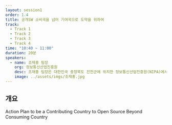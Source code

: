 ```yaml
---
layout: session1
order: 1.4
title: 공개SW 소비국을 넘어 기여국으로 도약을 위하여
track:
  - Track 1
  - Track 2
  - Track 3
  - Track 4
time: "10:40 ~ 11:00"
duration: 20분
speakers:
  - name: 조재홍 팀장
    org: 정보통신산업진흥원
    desc: 조재홍 팀장은 대한민국 충청북도 진천군에 위치한 정보통신산업진흥원(NIPA)에서 근무하고 있다. 2016년부터 NIPA 공개SW진흥팀을 맡고 있으며, 우리나라 오픈소스 생태계 성장을 위해, 오픈소스 참여문화 확산 캠페인, 유망 오픈소스 R&D 프로젝트, 개발자의 글로벌 오픈소스 프로젝트 참여 및 공공기관/중소기업의 라이선스 검증 지원 프로그램 등을 수행하고 있다. Carnegie Mellon Univ.에서 Master of Science in Information Technology 학위를 취득하였으며, 최근, 성균관대학교에서 경영학 박사과정을 수료하였다.
    image: ../assets/imgs/조재홍.jpg
---
```


## 개요

Action Plan to be a Contributing Country to Open Source Beyond Consuming Country